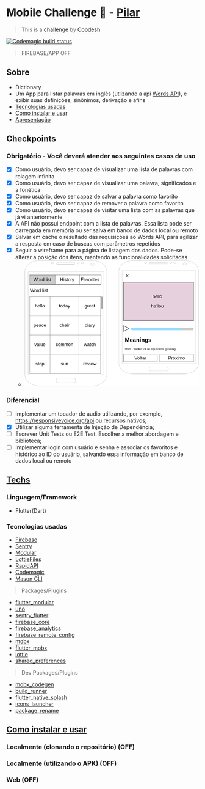 # Mobile Challenge 🏅 - [Pilar](https://www.soupilar.com.br)

> This is a [challenge](https://lab.coodesh.com/challenges/apps/dictionary) by [Coodesh](https://coodesh.com/)

[![Codemagic build status](https://api.codemagic.io/apps/64abcebef2103e310668a077/64abcebef2103e310668a076/status_badge.svg)](https://codemagic.io/apps/64abcebef2103e310668a077/64abcebef2103e310668a076/latest_build)

> FIREBASE/APP OFF

## Sobre

- Dictionary
- Um App para listar palavras em inglês (utlizando a api [Words API](https://www.wordsapi.com)), e exibir suas definições, sinônimos, derivação e afins
- [Tecnologias usadas](#techs)
- [Como instalar e usar](#como-instalar-e-usar)
- [Apresentação](https://www.loom.com/embed/6ce3d8965a1844c78a3d7516b4816200)

## Checkpoints

### Obrigatório - Você deverá atender aos seguintes casos de uso

- [x] Como usuário, devo ser capaz de visualizar uma lista de palavras com rolagem infinita
- [x] Como usuário, devo ser capaz de visualizar uma palavra, significados e a fonética
- [x] Como usuário, devo ser capaz de salvar a palavra como favorito
- [x] Como usuário, devo ser capaz de remover a palavra como favorito
- [x] Como usuário, devo ser capaz de visitar uma lista com as palavras que já vi anteriormente
- [x] A API não possui endpoint com a lista de palavras. Essa lista pode ser carregada em memória ou ser salva em banco de dados local ou remoto
- [x] Salvar em cache o resultado das requisições ao Words API, para agilizar a resposta em caso de buscas com parâmetros repetidos
- [x] Seguir o wireframe para a página de listagem dos dados. Pode-se alterar a posição dos itens, mantendo as funcionalidades solicitadas
  - ![wireframe](./img/wireframe.png)

### Diferencial

- [ ] Implementar um tocador de audio utilizando, por exemplo, <https://responsivevoice.org/api> ou recursos nativos;
- [x] Utilizar alguma ferramenta de Injeção de Dependência;
- [ ] Escrever Unit Tests ou E2E Test. Escolher a melhor abordagem e biblioteca;
- [ ] Implementar login com usuário e senha e associar os favoritos e histórico ao ID do usuário, salvando essa informação em banco de dados local ou remoto

## [Techs](#sobre)

### Linguagem/Framework

- Flutter(Dart)

### Tecnologias usadas

- [Firebase](https://firebase.google.com/?hl=pt)
- [Sentry](https://sentry.io)
- [Modular](https://modular.flutterando.com.br/docs/intro/)
- [LottieFiles](https://lottiefiles.com)
- [RapidAPI](https://rapidapi.com)
- [Codemagic](https://codemagic.io/start/)
- [Mason CLI](https://github.com/mazieri/bricks)

> Packages/Plugins

- [flutter_modular](https://pub.dev/packages/flutter_modular)
- [uno](https://pub.dev/packages/uno)
- [sentry_flutter](https://pub.dev/packages/sentry_flutter)
- [firebase_core](https://pub.dev/packages/firebase_core)
- [firebase_analytics](https://pub.dev/packages/firebase_analytics)
- [firebase_remote_config](https://pub.dev/packages/firebase_remote_config)
- [mobx](https://pub.dev/packages/mobx)
- [flutter_mobx](https://pub.dev/packages/flutter_mobx)
- [lottie](https://pub.dev/packages/lottie)
- [shared_preferences](https://pub.dev/packages/shared_preferences)

> Dev Packages/Plugins

- [mobx_codegen](https://pub.dev/packages/mobx_codegen)
- [build_runner](https://pub.dev/packages/build_runner)
- [flutter_native_splash](https://pub.dev/packages/flutter_native_splash)
- [icons_launcher](https://pub.dev/packages/icons_launcher)
- [package_rename](https://pub.dev/packages/package_rename)

## [Como instalar e usar](#sobre)

### Localmente (clonando o repositório) (OFF)

<!--- - Clone este repositório (pode ser via HTTPS, SSH, CLI, abrindo no seu Github Desktop ou baixando o .ZIP)
- Descompacte os arquivos, caso necessário
- Acesse via terminal a pasta que acabou de criar
- Abra algum emulador de sua preferência
- Execute o comando `flutter devices` para saber o ID do seu emulador (logo na frente do nome)
- Agora, estando na pasta raiz do app, execute o comando `flutter run -d ID_DO_EMULADOR` -->

### Localmente (utilizando o APK) (OFF)

<!--- - [Baixe o APK](https://api.codemagic.io/artifacts/.eJwVwc2SgiAAAOB36e5MYEAdOqiluZptKiReGmyy0jEXf0J5-ma_b_Gw_tm13Cwnb7zto7Kp6LrNFci1BwZkDOUHaMzR4AoPK_CS-ohOUFMiPsYuojvtdlhoQtaY4XWSpp12Mvb0OZxXiv3SnKblzKAOGjY3TY_yCU0mH235R0kr1IvbXSMwGdMgGzyUqSUJrr3Yhf6xOJxth8nxvZQ_urrY7zSj3LnJS9Gq1MsNv6_LusGX48q97zELHT3d4f4KnolSsQjjx4iZ-3lWHYl8mMlZjHd0ONdBwU-y2Ewc9Ab0PaPEU25JGjs3VMYmNLNXAswEXbtQVy3rTGu7XXwBr1ViGg.8jqdhdedxM-Vk11wa3hJrEh8dBA)
- Abre seu emulador de preferência
- Arresta o APK no emulador ou faça a instalação pelo menu do próprio -->

### Web (OFF)

<!--- - Acessar o [site do app](https://desafio_pilar.codemagic.app/)
- Caso queira ter uma experiência mais próxima do mobile/celular, aperte `F12` ou `botão direito do mouse > inspecionar elemento`
- Aperte `CTRL/COMMAND + SHIFT + M` ou na "caixa" de inspeção, no canto superior esquerdo, tem desenho de um table com um celular na frente, ai é só clicar nele -->

